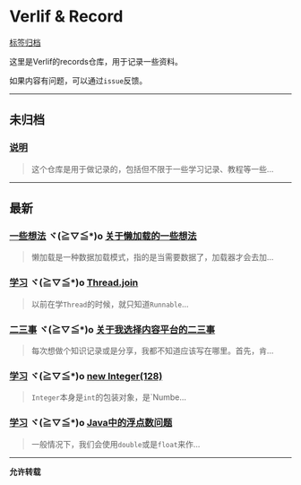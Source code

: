 # Verlif & Record

[标签归档](tags.md)

这里是Verlif的records仓库，用于记录一些资料。

如果内容有问题，可以通过`issue`反馈。

------

## 未归档

### [说明](docs//说明.md)

> 这个仓库是用于做记录的，包括但不限于一些学习记录、教程等一些...

------

## 最新

### [一些想法](tags/一些想法.md) ヾ(≧▽≦*)o  [关于懒加载的一些想法](docs/一些想法/关于懒加载.md)

> 懒加载是一种数据加载模式，指的是当需要数据了，加载器才会去加...

### [学习](tags/学习.md) ヾ(≧▽≦*)o  [Thread.join](docs/学习/Thread.join.md)

> 以前在学`Thread`的时候，就只知道`Runnable`...

### [二三事](tags/二三事.md) ヾ(≧▽≦*)o  [关于我选择内容平台的二三事](docs/二三事/关于我选择内容平台的二三事.md)

> 每次想做个知识记录或是分享，我都不知道应该写在哪里。首先，肯...

### [学习](tags/学习.md) ヾ(≧▽≦*)o  [new Integer(128)](docs/学习/Integer128.md)

> `Integer`本身是`int`的包装对象，是`Numbe...

### [学习](tags/学习.md) ヾ(≧▽≦*)o  [Java中的浮点数问题](docs/学习/Java中的浮点数问题.md)

> 一般情况下，我们会使用`double`或是`float`来作...

------

__允许转载__
